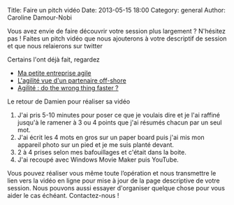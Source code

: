 Title: Faire un pitch vidéo
Date: 2013-05-15 18:00
Category: general
Author: Caroline Damour-Nobi

Vous avez envie de faire découvrir votre session plus largement ?
N'hésitez pas !
Faites un pitch vidéo que nous ajouterons à votre descriptif de session et que nous relaierons sur twitter

Certains l'ont déjà fait, regardez 

- [Ma petite entreprise agile][1]
- [L'agilité vue d'un partenaire off-shore][2]
- [Agilité : do the wrong thing faster ?][3]

Le retour de Damien pour réaliser sa vidéo

1. J'ai pris 5-10 minutes pour poser ce que je voulais dire et je l'ai raffiné jusqu'à le ramener à 3 ou 4 points que j'ai résumés chacun par un seul mot. 
2. J'ai écrit les 4 mots en gros sur un paper board puis j'ai mis mon appareil photo sur un pied et je me suis planté devant.
3. 2 à 4 prises selon mes bafouillages et c'était dans la boite. 
4. J'ai recoupé avec Windows Movie Maker puis YouTube.

Vous pouvez réaliser vous même toute l’opération et nous transmettre le lien vers la vidéo en ligne pour mise à jour de la page descriptive de votre session.
Nous pouvons aussi essayer d'organiser quelque chose pour vous aider le cas échéant.
Contactez-nous ! 

[1]: http://www.conference-agile.fr/sessions/ma-pme-agile-work-in-progress.html#.UY_XGbVNRQ0
[2]: http://www.conference-agile.fr/sessions/lagilite-vue-dun-partenaire-off-shore.html#.UY_XZLVNRQ0
[3]: http://www.conference-agile.fr/sessions/agilite-do-the-wrong-thing-faster.html#.UY_X2bVNRQ0
